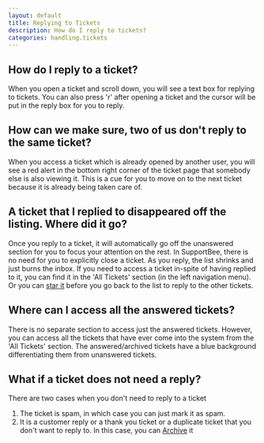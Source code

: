 ```yaml
---
layout: default
title: Replying to Tickets
description: How do I reply to tickets?
categories: handling.tickets
---
```


How do I reply to a ticket?
---------------------------

When you open a ticket and scroll down, you will see a text box for replying to tickets. You can also press 'r' after opening a ticket and the cursor will be put in the reply box for you to reply.

How can we make sure, two of us don't reply to the same ticket?
---------------------------------------------------------------

When you access a ticket which is already opened by another user, you will see a red alert in the bottom right corner of the ticket page that somebody else is also viewing it. This is a cue for you to move on to the next ticket because it is already being taken care of.


A ticket that I replied to disappeared off the listing. Where did it go?
-----------------------------------------------------------------------

Once you reply to a ticket, it will automatically go off the unanswered section for you to focus your attention on the rest. In SupportBee, there is no need for you to explicitly close a ticket. As you reply, the list shrinks and just burns the inbox. If you need to access a ticket in-spite of having replied to it, you can find it in the 'All Tickets' section (in the left navigation menu). Or you can [star it](/star-a-ticket) before you go back to the list to reply to the other tickets.

Where can I access all the answered tickets?
--------------------------------------------

There is no separate section to access just the answered tickets. However, you can access all the tickets that have ever come into the system from the 'All Tickets' section. The answered/archived tickets have a blue background differentiating them from unanswered tickets.

What if a ticket does not need a reply?
---------------------------------------

There are two cases when you don't need to reply to a ticket

1. The ticket is spam, in which case you can just mark it as spam.
2. It is a customer reply or a thank you ticket or a duplicate ticket that you don't want to reply to. In this case, you can [Archive](/archiving-a-ticket) it
